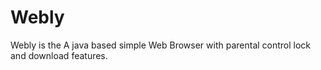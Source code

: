 # Webly
Webly is the A java based simple Web Browser with parental control lock and download features.

